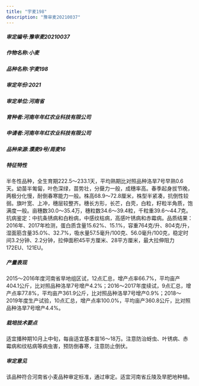 ```yaml
---
title: "宇麦198"
description: "豫审麦20210037"
---
```

##### 审定编号:豫审麦20210037

##### 作物名称:小麦

##### 品种名称:宇麦198

##### 审定年份:2021

##### 审定单位:河南省

##### 育种者:河南年年红农业科技有限公司

##### 申请者:河南年年红农业科技有限公司

##### 品种来源:濮麦9号/周麦16

##### 特征特性
半冬性品种，全生育期222.5～233.1天，平均熟期比对照品种洛旱7号早熟0.6天。幼苗半匍匐，叶色深绿，苗势壮，分蘖力一般，成穗率高。春季起身拔节晚，两极分化慢，耐倒春寒能力一般。株高68.9～72.8厘米，株型半紧凑，抗倒性较弱。旗叶宽、上冲，穗层较整齐。穗长方形，长芒，白壳，白粒，籽粒半角质，饱满度一般。亩穗数30.0～35.4万，穗粒数34.6～39.4粒，千粒重39.6～44.7克。抗病鉴定：中抗条锈病和白粉病，中感纹枯病，高感叶锈病和赤霉病。品质结果：2016年、2017年检测，蛋白质含量15.62%、15.1%，容重764克/升、804克/升，湿面筋含量35.0%、32.7%，吸水量57.5毫升/100克、56.0毫升/100克，稳定时间3.2分钟、2.2分钟，拉伸面积45平方厘米、28平方厘米，最大拉伸阻力172EU、121EU。

##### 产量表现
2015～2016年度河南省旱地组区试，12点汇总，增产点率66.7%，平均亩产404.1公斤，比对照品种洛旱7号增产4.2%；2016～2017年度续试，9点汇总，增产点率77.8%，平均亩产361.9公斤，比对照品种洛旱7号增产0.9%；2018～2019年度生产试验，10点汇总，增产点率100.0%，平均亩产360.8公斤，比对照品种洛旱7号增产4.4%。

##### 栽培技术要点
适宜播种期10月上中旬，每亩适宜基本苗16～18万。注意防治蚜虫、叶锈病、赤霉病和纹枯病等病虫害，预防倒春寒，注意防止倒伏。

##### 审定意见
该品种符合河南省小麦品种审定标准，通过审定。适宜河南省丘陵及旱肥地种植。
